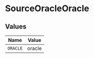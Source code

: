 # SourceOracleOracle


## Values

| Name     | Value    |
| -------- | -------- |
| `ORACLE` | oracle   |